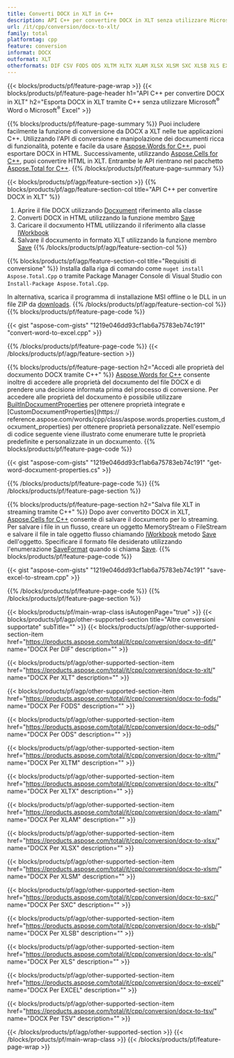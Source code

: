 ```yaml
---
title: Converti DOCX in XLT in C++
description: API C++ per convertire DOCX in XLT senza utilizzare Microsoft Word o Microsoft Excel
url: /it/cpp/conversion/docx-to-xlt/
family: total
platformtag: cpp
feature: conversion
informat: DOCX
outformat: XLT
otherformats: DIF CSV FODS ODS XLTM XLTX XLAM XLSX XLSM SXC XLSB XLS EXCEL TSV
---
```

{{< blocks/products/pf/feature-page-wrap >}}
{{< blocks/products/pf/feature-page-header h1="API C++ per convertire DOCX in XLT" h2="Esporta DOCX in XLT tramite C++ senza utilizzare Microsoft<sup>&reg;</sup> Word o Microsoft<sup>&reg;</sup> Excel" >}}

{{% blocks/products/pf/feature-page-summary %}}
Puoi includere facilmente la funzione di conversione da DOCX a XLT nelle tue applicazioni C++. Utilizzando l'API di conversione e manipolazione dei docxumenti ricca di funzionalità, potente e facile da usare [Aspose.Words for C++](https://products.aspose.com/words/cpp/), puoi esportare DOCX in HTML. Successivamente, utilizzando [Aspose.Cells for C++](https://products.aspose.com/cells/cpp/), puoi convertire HTML in XLT. Entrambe le API rientrano nel pacchetto [Aspose.Total for C++](https://products.aspose.com/total/cpp/). 
{{% /blocks/products/pf/feature-page-summary  %}}

{{< blocks/products/pf/agp/feature-section >}}
{{% blocks/products/pf/agp/feature-section-col title="API C++ per convertire DOCX in XLT" %}}
1. Aprire il file DOCX utilizzando [Docxument](https://reference.aspose.com/words/cpp/class/aspose.words.docxument) riferimento alla classe
2. Converti DOCX in HTML utilizzando la funzione membro [Save](https://reference.aspose.com/words/cpp/class/aspose.words.docxument#save_string_saveformat)
3. Caricare il docxumento HTML utilizzando il riferimento alla classe [IWorkbook](https://reference.aspose.com/cells/cpp/class/aspose.cells.i_workbook)
4. Salvare il docxumento in formato XLT utilizzando la funzione membro [Save](https://reference.aspose.com/cells/cpp/class/aspose.cells.i_workbook#a5dc7de23f7ceba76a05dc1d49f51502e)
{{% /blocks/products/pf/agp/feature-section-col %}}

{{% blocks/products/pf/agp/feature-section-col title="Requisiti di conversione" %}}
Installa dalla riga di comando come ```nuget install Aspose.Total.Cpp``` o tramite Package Manager Console di Visual Studio con ```Install-Package Aspose.Total.Cpp```.

In alternativa, scarica il programma di installazione MSI offline o le DLL in un file ZIP da [downloads](https://downloads.aspose.com/total/cpp).
{{% /blocks/products/pf/agp/feature-section-col %}}
{{% blocks/products/pf/feature-page-code %}}

{{< gist "aspose-com-gists" "1219e046dd93cf1ab6a75783eb74c191" "convert-word-to-excel.cpp" >}}


{{% /blocks/products/pf/feature-page-code %}}
{{< /blocks/products/pf/agp/feature-section >}}

{{% blocks/products/pf/feature-page-section  h2="Accedi alle proprietà del docxumento DOCX tramite C++" %}}
[Aspose.Words for C++](https://products.aspose.com/words/cpp/) consente inoltre di accedere alle proprietà del docxumento del file DOCX e di prendere una decisione informata prima del processo di conversione. Per accedere alle proprietà del docxumento è possibile utilizzare [BuiltInDocxumentProperties](https://reference.aspose.com/words/cpp/class/aspose.words.properties.built_in_docxument_properties) per ottenere proprietà integrate e [CustomDocxumentProperties](https:// reference.aspose.com/words/cpp/class/aspose.words.properties.custom_docxument_properties) per ottenere proprietà personalizzate. Nell'esempio di codice seguente viene illustrato come enumerare tutte le proprietà predefinite e personalizzate in un docxumento.
{{% blocks/products/pf/feature-page-code %}}

{{< gist "aspose-com-gists" "1219e046dd93cf1ab6a75783eb74c191" "get-word-docxument-properties.cs" >}}
{{% /blocks/products/pf/feature-page-code  %}}
{{% /blocks/products/pf/feature-page-section %}}

{{% blocks/products/pf/feature-page-section  h2="Salva file XLT in streaming tramite C++" %}}
Dopo aver convertito DOCX in XLT, [Aspose.Cells for C++](https://products.aspose.com/cells/cpp/) consente di salvare il docxumento per lo streaming. Per salvare i file in un flusso, creare un oggetto MemoryStream o FileStream e salvare il file in tale oggetto flusso chiamando [IWorkbook](https://reference.aspose.com/cells/cpp/class/aspose.cells.i_workbook) metodo [Save](https://reference.aspose.com/cells/cpp/class/aspose.cells.i_workbook#a77072cfb929787df9ad1f38b02f58349) dell'oggetto. Specificare il formato file desiderato utilizzando l'enumerazione [SaveFormat](https://reference.aspose.com/cells/cpp/namespace/aspose.cells#a11cae527e4e68f1adcac8f47ea64481a) quando si chiama [Save](https://reference.aspose.com/cells/cpp/class/aspose.cells.i_workbook#a77072cfb929787df9ad1f38b02f58349).
{{% blocks/products/pf/feature-page-code %}}

{{< gist "aspose-com-gists" "1219e046dd93cf1ab6a75783eb74c191" "save-excel-to-stream.cpp" >}}
{{% /blocks/products/pf/feature-page-code  %}}
{{% /blocks/products/pf/feature-page-section %}}

{{< blocks/products/pf/main-wrap-class isAutogenPage="true" >}}
{{< blocks/products/pf/agp/other-supported-section title="Altre conversioni supportate" subTitle="" >}}
{{< blocks/products/pf/agp/other-supported-section-item href="https://products.aspose.com/total/it/cpp/conversion/docx-to-dif/" name="DOCX Per DIF" description="" >}}

{{< blocks/products/pf/agp/other-supported-section-item href="https://products.aspose.com/total/it/cpp/conversion/docx-to-xlt/" name="DOCX Per XLT" description="" >}}

{{< blocks/products/pf/agp/other-supported-section-item href="https://products.aspose.com/total/it/cpp/conversion/docx-to-fods/" name="DOCX Per FODS" description="" >}}

{{< blocks/products/pf/agp/other-supported-section-item href="https://products.aspose.com/total/it/cpp/conversion/docx-to-ods/" name="DOCX Per ODS" description="" >}}

{{< blocks/products/pf/agp/other-supported-section-item href="https://products.aspose.com/total/it/cpp/conversion/docx-to-xltm/" name="DOCX Per XLTM" description="" >}}

{{< blocks/products/pf/agp/other-supported-section-item href="https://products.aspose.com/total/it/cpp/conversion/docx-to-xltx/" name="DOCX Per XLTX" description="" >}}

{{< blocks/products/pf/agp/other-supported-section-item href="https://products.aspose.com/total/it/cpp/conversion/docx-to-xlam/" name="DOCX Per XLAM" description="" >}}

{{< blocks/products/pf/agp/other-supported-section-item href="https://products.aspose.com/total/it/cpp/conversion/docx-to-xlsx/" name="DOCX Per XLSX" description="" >}}

{{< blocks/products/pf/agp/other-supported-section-item href="https://products.aspose.com/total/it/cpp/conversion/docx-to-xlsm/" name="DOCX Per XLSM" description="" >}}

{{< blocks/products/pf/agp/other-supported-section-item href="https://products.aspose.com/total/it/cpp/conversion/docx-to-sxc/" name="DOCX Per SXC" description="" >}}

{{< blocks/products/pf/agp/other-supported-section-item href="https://products.aspose.com/total/it/cpp/conversion/docx-to-xlsb/" name="DOCX Per XLSB" description="" >}}

{{< blocks/products/pf/agp/other-supported-section-item href="https://products.aspose.com/total/it/cpp/conversion/docx-to-xls/" name="DOCX Per XLS" description="" >}}

{{< blocks/products/pf/agp/other-supported-section-item href="https://products.aspose.com/total/it/cpp/conversion/docx-to-excel/" name="DOCX Per EXCEL" description="" >}}

{{< blocks/products/pf/agp/other-supported-section-item href="https://products.aspose.com/total/it/cpp/conversion/docx-to-tsv/" name="DOCX Per TSV" description="" >}}


{{< /blocks/products/pf/agp/other-supported-section >}}
{{< /blocks/products/pf/main-wrap-class >}}
{{< /blocks/products/pf/feature-page-wrap >}}
